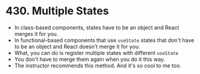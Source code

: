 # 430. Multiple States
- In class-based components, states have to be an object and React merges it for you.
- In functional-based components that use `useState` states that don't have to be an object and React doesn't merge it for you.
- What, you can do is register multiple states with different `useState`
- You don't have to merge them again when you do it this way. 
- The instructor recommends this method. And it's so cool to me too. 